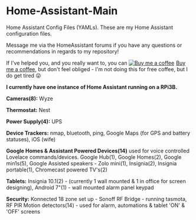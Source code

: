 # Home-Assistant-Main
Home Assistant Config Files (YAMLs). These are my Home Assistant configuration files.

Message me via the HomeAssistant forums if you have any questions or recommendations in regards to my repository! 

If I've helped you, and you really want to, you can <link href="https://fonts.googleapis.com/css?family=Cookie" rel="stylesheet"><a class="bmc-button" target="_blank" href="https://www.buymeacoffee.com/9lTxIVgZ3"><img src="https://www.buymeacoffee.com/assets/img/BMC-btn-logo.svg" alt="Buy me a coffee"><span style="margin-left:5px">Buy me a coffee</span></a>, but don't feel obliged - I'm not doing this for free coffee, but I do get tired :stuck_out_tongue_winking_eye: 

**I currently have one instance of Home Assistant running on a RPi3B.**

**Cameras(8):**
Wyze

**Thermostat:**
Nest

**Power Supply(4):**
UPS

**Device Trackers:**
nmap,
bluetooth,
ping,
Google Maps (for GPS and battery statuses),
iOS (wife)

**Google Homes & Assistant Powered Devices(14)**
used for voice controlled Lovelace commands/devices. Google Hub(1), Google Homes(2), Google min1s(5), Google Assisted speakers - Zolo mini(1), Insignia(2), Insignia portable(1), Chromecast powered TV's(2)

**Tablets:**
Insignia 10.1(2) - (currently 1 wall mounted & 1 in office for screen designing),
Android 7"(1) - wall mounted alarm panel keypad

**Security:**
Konnected 18 zone set up - 
Sonoff RF Bridge - running tasmota,
RF PIR Motion detectors(14) - used for alarm, automations & tablet 'ON' & 'OFF' screens
